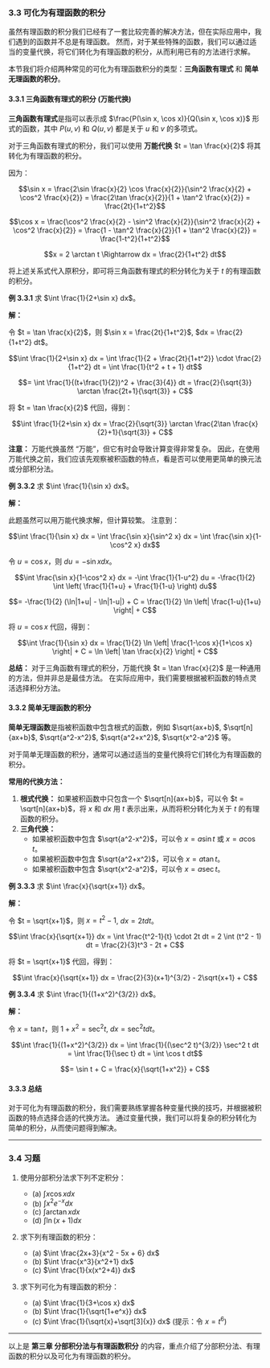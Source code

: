 
### 3.3 可化为有理函数的积分

虽然有理函数的积分我们已经有了一套比较完善的解决方法，但在实际应用中，我们遇到的函数并不总是有理函数。 然而，对于某些特殊的函数，我们可以通过适当的变量代换，将它们转化为有理函数的积分，从而利用已有的方法进行求解。

本节我们将介绍两种常见的可化为有理函数积分的类型：**三角函数有理式** 和 **简单无理函数的积分**。

#### 3.3.1 三角函数有理式的积分 (万能代换)

**三角函数有理式**是指可以表示成 $\frac{P(\sin x, \cos x)}{Q(\sin x, \cos x)}$ 形式的函数，其中 $P(u, v)$ 和 $Q(u, v)$ 都是关于 $u$ 和 $v$ 的多项式。

对于三角函数有理式的积分，我们可以使用 **万能代换** $t = \tan \frac{x}{2}$ 将其转化为有理函数的积分。

因为：

$$\sin x = \frac{2\sin \frac{x}{2} \cos \frac{x}{2}}{\sin^2 \frac{x}{2} + \cos^2 \frac{x}{2}} = \frac{2\tan \frac{x}{2}}{1 + \tan^2 \frac{x}{2}} = \frac{2t}{1+t^2}$$

$$\cos x = \frac{\cos^2 \frac{x}{2} - \sin^2 \frac{x}{2}}{\sin^2 \frac{x}{2} + \cos^2 \frac{x}{2}} = \frac{1 - \tan^2 \frac{x}{2}}{1 + \tan^2 \frac{x}{2}} = \frac{1-t^2}{1+t^2}$$

$$x = 2 \arctan t \Rightarrow dx = \frac{2}{1+t^2} dt$$

将上述关系式代入原积分，即可将三角函数有理式的积分转化为关于 $t$ 的有理函数的积分。

**例 3.3.1** 求 $\int \frac{1}{2+\sin x} dx$。

**解：**

令 $t = \tan \frac{x}{2}$，则 $\sin x = \frac{2t}{1+t^2}$, $dx = \frac{2}{1+t^2} dt$。

$$\int \frac{1}{2+\sin x} dx = \int \frac{1}{2 + \frac{2t}{1+t^2}} \cdot \frac{2}{1+t^2} dt = \int \frac{1}{t^2 + t + 1} dt$$

$$= \int \frac{1}{(t+\frac{1}{2})^2 + \frac{3}{4}} dt = \frac{2}{\sqrt{3}} \arctan \frac{2t+1}{\sqrt{3}} + C$$

将 $t = \tan \frac{x}{2}$ 代回，得到：

$$\int \frac{1}{2+\sin x} dx = \frac{2}{\sqrt{3}} \arctan \frac{2\tan \frac{x}{2}+1}{\sqrt{3}} + C$$

**注意：** 万能代换虽然 “万能”，但它有时会导致计算变得非常复杂。 因此，在使用万能代换之前，我们应该先观察被积函数的特点，看是否可以使用更简单的换元法或分部积分法。

**例 3.3.2** 求 $\int \frac{1}{\sin x} dx$。

**解：**

此题虽然可以用万能代换求解，但计算较繁。 注意到：

$$\int \frac{1}{\sin x} dx = \int \frac{\sin x}{\sin^2 x} dx = \int \frac{\sin x}{1-\cos^2 x} dx$$

令 $u = \cos x$，则 $du = -\sin x dx$。

$$\int \frac{\sin x}{1-\cos^2 x} dx = -\int \frac{1}{1-u^2} du = -\frac{1}{2} \int \left( \frac{1}{1+u} + \frac{1}{1-u} \right) du$$

$$= -\frac{1}{2} (\ln|1+u| - \ln|1-u|) + C = \frac{1}{2} \ln \left| \frac{1-u}{1+u} \right| + C$$

将 $u = \cos x$ 代回，得到：

$$\int \frac{1}{\sin x} dx = \frac{1}{2} \ln \left| \frac{1-\cos x}{1+\cos x} \right| + C = \ln \left| \tan \frac{x}{2} \right| + C$$

**总结：** 对于三角函数有理式的积分，万能代换 $t = \tan \frac{x}{2}$ 是一种通用的方法，但并非总是最佳方法。 在实际应用中，我们需要根据被积函数的特点灵活选择积分方法。

#### 3.3.2 简单无理函数的积分

**简单无理函数**是指被积函数中包含根式的函数，例如 $\sqrt{ax+b}$, $\sqrt[n]{ax+b}$, $\sqrt{a^2-x^2}$, $\sqrt{a^2+x^2}$, $\sqrt{x^2-a^2}$ 等。

对于简单无理函数的积分，通常可以通过适当的变量代换将它们转化为有理函数的积分。

**常用的代换方法：**

1. **根式代换：** 如果被积函数中只包含一个 $\sqrt[n]{ax+b}$，可以令 $t = \sqrt[n]{ax+b}$，将 $x$ 和 $dx$ 用 $t$ 表示出来，从而将积分转化为关于 $t$ 的有理函数的积分。
2. **三角代换：**
    *   如果被积函数中包含 $\sqrt{a^2-x^2}$，可以令 $x = a\sin t$ 或 $x = a\cos t$。
    *   如果被积函数中包含 $\sqrt{a^2+x^2}$，可以令 $x = a\tan t$。
    *   如果被积函数中包含 $\sqrt{x^2-a^2}$，可以令 $x = a\sec t$。

**例 3.3.3** 求 $\int \frac{x}{\sqrt{x+1}} dx$。

**解：**

令 $t = \sqrt{x+1}$，则 $x = t^2 - 1$, $dx = 2t dt$。

$$\int \frac{x}{\sqrt{x+1}} dx = \int \frac{t^2-1}{t} \cdot 2t dt = 2 \int (t^2 - 1) dt = \frac{2}{3}t^3 - 2t + C$$

将 $t = \sqrt{x+1}$ 代回，得到：

$$\int \frac{x}{\sqrt{x+1}} dx = \frac{2}{3}(x+1)^{3/2} - 2\sqrt{x+1} + C$$

**例 3.3.4** 求 $\int \frac{1}{(1+x^2)^{3/2}} dx$。

**解：**

令 $x = \tan t$，则 $1+x^2 = \sec^2 t$, $dx = \sec^2 t dt$。

$$\int \frac{1}{(1+x^2)^{3/2}} dx = \int \frac{1}{(\sec^2 t)^{3/2}} \sec^2 t dt = \int \frac{1}{\sec t} dt = \int \cos t dt$$

$$= \sin t + C = \frac{x}{\sqrt{1+x^2}} + C$$

#### 3.3.3 总结

对于可化为有理函数的积分，我们需要熟练掌握各种变量代换的技巧，并根据被积函数的特点选择合适的代换方法。 通过变量代换，我们可以将复杂的积分转化为简单的积分，从而使问题得到解决。

---

### 3.4 习题

1. 使用分部积分法求下列不定积分：
    *   (a) $\int x \cos x dx$
    *   (b) $\int x^2 e^{-x} dx$
    *   (c) $\int \arctan x dx$
    *   (d) $\int \ln(x+1) dx$

2. 求下列有理函数的积分：
    *   (a) $\int \frac{2x+3}{x^2 - 5x + 6} dx$
    *   (b) $\int \frac{x^3}{x^2+1} dx$
    *   (c) $\int \frac{1}{x(x^2+4)} dx$

3. 求下列可化为有理函数的积分：
    *   (a) $\int \frac{1}{3+\cos x} dx$
    *   (b) $\int \frac{1}{\sqrt{1+e^x}} dx$
    *   (c) $\int \frac{1}{\sqrt{x}+\sqrt[3]{x}} dx$ (提示：令 $x = t^6$)

---

以上是 **第三章 分部积分法与有理函数积分** 的内容，重点介绍了分部积分法、有理函数的积分以及可化为有理函数的积分。

